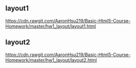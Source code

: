 ## layout1
https://cdn.rawgit.com/AaronHsu219/Basic-Html5-Course-Homework/master/hw1_layout/layout1.html
## layout2
https://cdn.rawgit.com/AaronHsu219/Basic-Html5-Course-Homework/master/hw1_layout/layout2.html